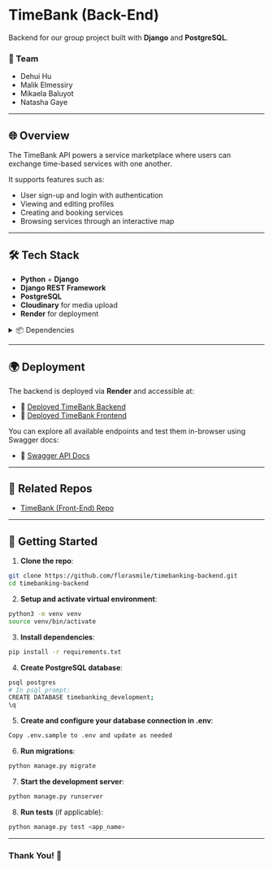 # TimeBank (Back-End)

Backend for our group project built with **Django** and **PostgreSQL**.

### 🤝 Team

* Dehui Hu
* Malik Elmessiry
* Mikaela Baluyot
* Natasha Gaye

---

## 🌐 Overview

The TimeBank API powers a service marketplace where users can exchange time-based services with one another.

It supports features such as:

- User sign-up and login with authentication
- Viewing and editing profiles
- Creating and booking services
- Browsing services through an interactive map

---

## 🛠 Tech Stack

- **Python** + **Django**
- **Django REST Framework**
- **PostgreSQL**
- **Cloudinary** for media upload
- **Render** for deployment

<details>
<summary>📦 Dependencies</summary>

```
asgiref==3.9.1
attrs==25.3.0
certifi==2025.7.14
charset-normalizer==3.4.2
cloudinary==1.44.1
dj-database-url==3.0.1
Django==5.2.4
django-cloudinary-storage==0.3.0
django-cors-headers==4.7.0
django-extensions==4.1
djangorestframework==3.16.0
dotenv==0.9.9
drf-spectacular==0.28.0
drf-spectacular-sidecar==2025.7.1
geographiclib==2.0
geopy==2.4.1
gunicorn==23.0.0
idna==3.10
inflection==0.5.1
jsonschema==4.25.0
jsonschema-specifications==2025.4.1
packaging==25.0
psycopg2-binary==2.9.10
python-dotenv==1.1.1
pytz==2025.2
PyYAML==6.0.2
referencing==0.36.2
requests==2.32.4
rpds-py==0.26.0
six==1.17.0
sqlparse==0.5.3
uritemplate==4.2.0
urllib3==2.5.0
whitenoise==6.9.0
```
</details>

---


## 🌍 Deployment

The backend is deployed via **Render** and accessible at:

- 🔗 [Deployed TimeBank Backend](https://timebanking-backend.onrender.com)
- 🔗 [Deployed TimeBank Frontend](https://timebanking-frontend.onrender.com/)

You can explore all available endpoints and test them in-browser using Swagger docs:

- 🔗 [Swagger API Docs](https://timebanking-backend.onrender.com/api/docs/)


---

## 📌 Related Repos

- [TimeBank (Front-End) Repo](https://github.com/malikelmessiry/timebanking-frontend)

---

## 🚀 Getting Started

1. **Clone the repo**:

```bash
git clone https://github.com/florasmile/timebanking-backend.git
cd timebanking-backend
```

2. **Setup and activate virtual environment**:
```bash
python3 -m venv venv
source venv/bin/activate
```

3. **Install dependencies**:
```bash
pip install -r requirements.txt
```

4. **Create PostgreSQL database**:
```bash
psql postgres
# In psql prompt:
CREATE DATABASE timebanking_development;
\q
```

5. **Create and configure your database connection in .env**:
```bash
Copy .env.sample to .env and update as needed
```

6. **Run migrations**:
```bash
python manage.py migrate
```

7. **Start the development server**:
```bash
python manage.py runserver
```

8. **Run tests** (if applicable):
```bash
python manage.py test <app_name>
```

---

### Thank You! 🤝
